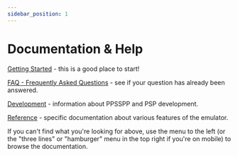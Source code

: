 ```yaml
---
sidebar_position: 1
---
```

# Documentation & Help

[Getting Started](/docs/getting-started) - this is a good place to start!

[FAQ - Frequently Asked Questions](/docs/faq) - see if your question has already been answered.

[Development](/docs/development) - information about PPSSPP and PSP development.

[Reference](/docs/reference) - specific documentation about various features of the emulator.

If you can't find what you're looking for above, use the menu to the left (or the "three lines" or "hamburger" menu in the top right if you're on mobile) to browse the documentation.
